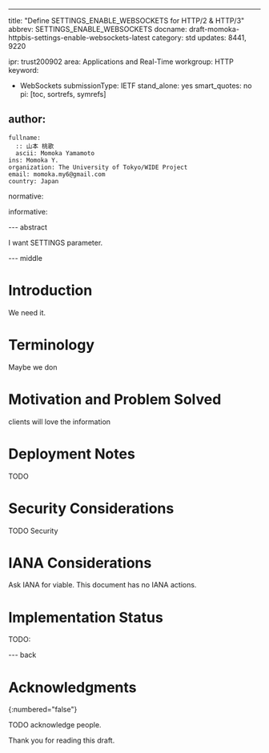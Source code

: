 ---
title: "Define SETTINGS_ENABLE_WEBSOCKETS for HTTP/2 & HTTP/3"
abbrev: SETTINGS_ENABLE_WEBSOCKETS
docname: draft-momoka-httpbis-settings-enable-websockets-latest
category: std
updates: 8441, 9220

ipr: trust200902
area: Applications and Real-Time
workgroup: HTTP
keyword:
  - WebSockets
submissionType:
  IETF
stand_alone: yes
smart_quotes: no
pi: [toc, sortrefs, symrefs]

author:
 -
    fullname:
      :: 山本 桃歌
      ascii: Momoka Yamamoto
    ins: Momoka Y.
    organization: The University of Tokyo/WIDE Project
    email: momoka.my6@gmail.com
    country: Japan



normative:




informative:




--- abstract

I want SETTINGS parameter.


--- middle

# Introduction


We need it.


# Terminology

Maybe we don

# Motivation and Problem Solved
clients will love the information





# Deployment Notes
TODO


# Security Considerations

TODO Security


# IANA Considerations

Ask IANA for viable.
This document has no IANA actions.

# Implementation Status

TODO: 

--- back

# Acknowledgments
{:numbered="false"}

TODO acknowledge people.

Thank you for reading this draft.
